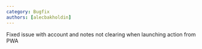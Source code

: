 ```yaml
---
category: Bugfix
authors: [alecbakholdin]
---
```


Fixed issue with account and notes not clearing when launching action from PWA
